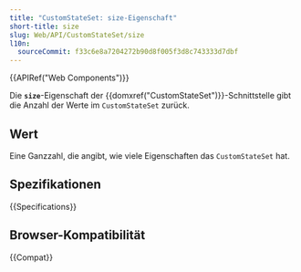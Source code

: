 ```yaml
---
title: "CustomStateSet: size-Eigenschaft"
short-title: size
slug: Web/API/CustomStateSet/size
l10n:
  sourceCommit: f33c6e8a7204272b90d8f005f3d8c743333d7dbf
---
```


{{APIRef("Web Components")}}

Die **`size`**-Eigenschaft der {{domxref("CustomStateSet")}}-Schnittstelle gibt die Anzahl der Werte im `CustomStateSet` zurück.

## Wert

Eine Ganzzahl, die angibt, wie viele Eigenschaften das `CustomStateSet` hat.

## Spezifikationen

{{Specifications}}

## Browser-Kompatibilität

{{Compat}}
